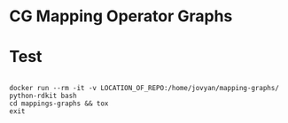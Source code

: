 CG Mapping Operator Graphs
====


Test
=====

```shell

docker run --rm -it -v LOCATION_OF_REPO:/home/jovyan/mapping-graphs/ python-rdkit bash
cd mappings-graphs && tox
exit

```
